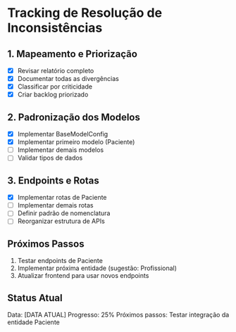 # Tracking de Resolução de Inconsistências

## 1. Mapeamento e Priorização
- [x] Revisar relatório completo
- [x] Documentar todas as divergências
- [x] Classificar por criticidade
- [x] Criar backlog priorizado

## 2. Padronização dos Modelos
- [x] Implementar BaseModelConfig
- [x] Implementar primeiro modelo (Paciente)
- [ ] Implementar demais modelos
- [ ] Validar tipos de dados

## 3. Endpoints e Rotas
- [x] Implementar rotas de Paciente
- [ ] Implementar demais rotas
- [ ] Definir padrão de nomenclatura
- [ ] Reorganizar estrutura de APIs

## Próximos Passos
1. Testar endpoints de Paciente
2. Implementar próxima entidade (sugestão: Profissional)
3. Atualizar frontend para usar novos endpoints

## Status Atual
Data: [DATA ATUAL]
Progresso: 25%
Próximos passos: Testar integração da entidade Paciente